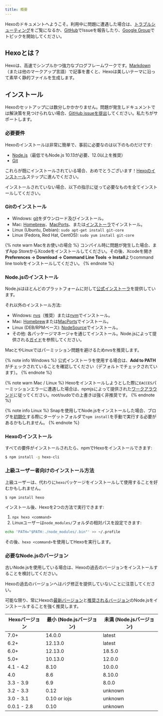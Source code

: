 ```yaml
---
title: 概要
---
```

Hexoのドキュメントへようこそ。利用中に問題に遭遇した場合は、[トラブルシューティング](troubleshooting.html)をご覧になるか、[GitHub](https://github.com/hexojs/hexo/issues)でIssueを報告したり、[Google Group](https://groups.google.com/group/hexo)でトピックを開始してください。

## Hexoとは？

Hexoは、高速でシンプルかつ強力なブログフレームワークです。[Markdown](http://daringfireball.net/projects/markdown/)（または他のマークアップ言語）で記事を書くと、Hexoは美しいテーマに沿って素早く静的ファイルを生成します。

## インストール

Hexoのセットアップには数分しかかかりません。問題が発生しドキュメントでは解決策を見つけられない場合、[GitHub issueを提出](https://github.com/hexojs/hexo/issues)してください。私たちがサポートします。

### 必要要件

Hexoのインストールは非常に簡単で、事前に必要なのは以下のものだけです:

- [Node.js](http://nodejs.org/)（最低でもNode.js 10.13が必要、12.0以上を推奨）
- [Git](http://git-scm.com/)

これらが既にインストールされている場合、おめでとうございます！[Hexoのインストール](#Hexoのインストール)ステップに進んでください。

インストールされていない場合、以下の指示に従って必要なものを全てインストールしてください。

### Gitのインストール

- Windows: [git](https://git-scm.com/download/win)をダウンロード及びインストール。
- Mac: [Homebrew](https://brew.sh/)、[MacPorts](http://www.macports.org/)、または[インストーラ](http://sourceforge.net/projects/git-osx-installer/)でインストール。
- Linux (Ubuntu, Debian): `sudo apt-get install git-core`
- Linux (Fedora, Red Hat, CentOS): `sudo yum install git-core`

{% note warn Macをお使いの場合 %}
コンパイル時に問題が発生した場合、まずApp StoreからXcodeをインストールしてください。その後、Xcodeを開き**Preferences -> Download -> Command Line Tools -> Install**よりcommand line toolsをインストールしてください。
{% endnote %}

### Node.jsのインストール

Node.jsはほとんどのプラットフォームに対して[公式インストーラ](https://nodejs.org/en/download/)を提供しています。

それ以外のインストール方法:

- Windows: [nvs](https://github.com/jasongin/nvs/)（推奨）または[nvm](https://github.com/nvm-sh/nvm)でインストール。
- Mac: [Homebrew](https://brew.sh/)または[MacPorts](http://www.macports.org/)でインストール。
- Linux (DEB/RPMベース): [NodeSource](https://github.com/nodesource/distributions)でインストール。
- その他: 各パッケージマネージャを通じてインストール。Node.jsによって提供される[ガイド](https://nodejs.org/en/download/package-manager/)を参照してください。

MacとやLinuxではパーミッション問題を避けるためnvsを推奨します。

{% note info Windows %}
公式インストーラを使用する場合は、**Add to PATH**がチェックされていることを確認してください（デフォルトでチェックされています）。
{% endnote %}

{% note warn Mac / Linux %}
Hexoをインストールしようとした際に`EACCES`パーミッションエラーに遭遇した場合は、npmjsによって提供された[ワークアラウンド](https://docs.npmjs.com/resolving-eacces-permissions-errors-when-installing-packages-globally)に従ってください。root/sudoでの上書きは強く非推奨です。
{% endnote %}

{% note info Linux %}
Snapを使用してNode.jsをインストールした場合、ブログを[初期化](commands#init)する際にターゲットフォルダで`npm install`を手動で実行する必要があるかもしれません。
{% endnote %}

### Hexoのインストール

すべての要件がインストールされたら、npmでHexoをインストールできます:

``` bash
$ npm install -g hexo-cli
```

### 上級ユーザー者向けのインストール方法

上級ユーザーは、代わりに`hexo`パッケージをインストールして使用することを好むかもしれません。

``` bash
$ npm install hexo
```

インストール後、Hexoを2つの方法で実行できます:

1. `npx hexo <command>`
2. Linuxユーザーは`node_modules/`フォルダの相対パスを設定できます:

  ``` bash
  echo 'PATH="$PATH:./node_modules/.bin"' >> ~/.profile
  ```

  その後、`hexo <command>`を使用してHexoを実行します。

### 必要なNode.jsのバージョン

古いNode.jsを使用している場合は、Hexoの過去のバージョンをインストールすることを検討してください。

Hexoの過去のバージョンへはバグ修正を提供していないことに注意してください。

可能な限り、常にHexoの[最新バージョン](https://www.npmjs.com/package/hexo?activeTab=versions)と[推奨されるバージョン](#必要要件)のNode.jsをインストールすることを強く推奨します。

Hexoバージョン | 最小 (Node.jsバージョン) | 未満 (Node.jsバージョン)
--- | --- | ---
7.0+ | 14.0.0 | latest
6.2+ | 12.13.0 | latest
6.0+ | 12.13.0 | 18.5.0
5.0+ | 10.13.0 | 12.0.0
4.1 - 4.2 | 8.10 | 10.0.0
4.0 | 8.6 | 8.10.0
3.3 - 3.9 | 6.9 | 8.0.0
3.2 - 3.3 | 0.12 | unknown
3.0 - 3.1 | 0.10 or iojs | unknown
0.0.1 - 2.8 | 0.10 | unknown
